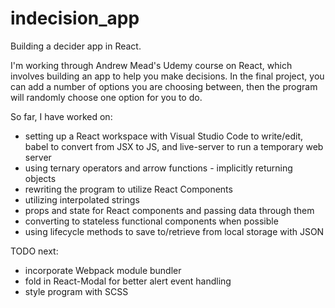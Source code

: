 # indecision_app
Building a decider app in React.

I'm working through Andrew Mead's Udemy course on React, which involves building an app to help you make decisions.
In the final project, you can add a number of options you are choosing between, then the program will randomly choose one option for you to do.

So far, I have worked on:
- setting up a React workspace with Visual Studio Code to write/edit, babel to convert from JSX to JS, and live-server to run a temporary web server
- using ternary operators and arrow functions - implicitly returning objects
- rewriting the program to utilize React Components
- utilizing interpolated strings
- props and state for React components and passing data through them
- converting to stateless functional components when possible
- using lifecycle methods to save to/retrieve from local storage with JSON

TODO next:
- incorporate Webpack module bundler
- fold in React-Modal for better alert event handling
- style program with SCSS

